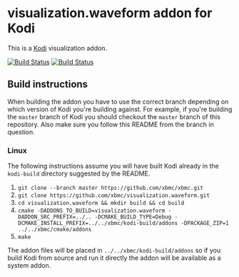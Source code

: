 # visualization.waveform addon for Kodi

This is a [Kodi](http://kodi.tv) visualization addon.

[![Build Status](https://travis-ci.org/xbmc/visualization.waveform.svg?branch=master)](https://travis-ci.org/xbmc/visualization.waveform)
[![Build Status](https://ci.appveyor.com/api/projects/status/github/xbmc/visualization.waveform?svg=true)](https://ci.appveyor.com/project/xbmc/visualization-waveform)

## Build instructions

When building the addon you have to use the correct branch depending on which version of Kodi you're building against. 
For example, if you're building the `master` branch of Kodi you should checkout the `master` branch of this repository. 
Also make sure you follow this README from the branch in question.

### Linux

The following instructions assume you will have built Kodi already in the `kodi-build` directory 
suggested by the README.

1. `git clone --branch master https://github.com/xbmc/xbmc.git`
2. `git clone https://github.com/xbmc/visualization.waveform.git`
3. `cd visualization.waveform && mkdir build && cd build`
4. `cmake -DADDONS_TO_BUILD=visualization.waveform -DADDON_SRC_PREFIX=../.. -DCMAKE_BUILD_TYPE=Debug -DCMAKE_INSTALL_PREFIX=../../xbmc/kodi-build/addons -DPACKAGE_ZIP=1 ../../xbmc/cmake/addons`
5. `make`

The addon files will be placed in `../../xbmc/kodi-build/addons` so if you build Kodi from source and run it directly 
the addon will be available as a system addon.
